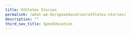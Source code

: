 ```yaml
---
title: Athletes Stories
permalink: /what-we-do/spexeducation/athletes-stories/
description: ""
third_nav_title: SpexEducation
---
```

